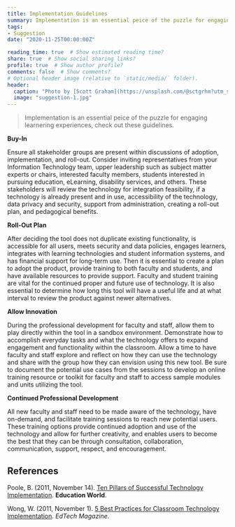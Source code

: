 ```yaml
---
title: Implementation Guidelines
summary: Implementation is an essential peice of the puzzle for engaging learnering experiences, check out these guidelines.
tags:
- Suggestion
date: "2020-11-25T00:00:00Z"

reading_time: true  # Show estimated reading time?
share: true  # Show social sharing links?
profile: true  # Show author profile?
comments: false  # Show comments?
# Optional header image (relative to `static/media/` folder).
header:
  caption: "Photo by [Scott Graham](https://unsplash.com/@sctgrhm?utm_source=unsplash&amp;utm_medium=referral&amp;utm_content=creditCopyText) on [Unsplash](https://unsplash.com/s/photos/puzzle-technology?utm_source=unsplash&amp;utm_medium=referral&amp;utm_content=creditCopyText)"
  image: "suggestion-1.jpg"
---
```


> Implementation is an essential peice of the puzzle for engaging learnering experiences, check out these guidelines.

**Buy-In**

Ensure all stakeholder groups are present within discussions of adoption, implementation, and roll-out. Consider inviting representatives from your Information Technology team, upper leadership such as subject matter experts or chairs, interested faculty members, students interested in pursuing education, eLearning, disability services, and others. These stakeholders will review the technology for integration feasibility, if a technology is already present and in use, accessibility of the technology, data privacy and security, support from administration, creating a roll-out plan, and pedagogical benefits.

**Roll-Out Plan**

After deciding the tool does not duplicate existing functionality, is accessible for all users, meets security and data policies, engages learners, integrates with learning technologies and student information systems, and has financial support for long-term use. Then it is essential to create a plan to adopt the product, provide training to both faculty and students, and have available resources to provide support. Faculty and student training are vital for the continued proper and future use of technology. It is also essential to determine how long this tool will have a useful life and at what interval to review the product against newer alternatives.

**Allow Innovation**

During the professional development for faculty and staff, allow them to play directly within the tool in a sandbox environment. Demonstrate how to accomplish everyday tasks and what the technology offers to expand engagement and functionality within the classroom. Allow a time to have faculty and staff explore and reflect on how they can use the technology and share with the group how they can envision using this new tool. Be sure to document the potential use cases from the sessions to develop an online training resource or toolkit for faculty and staff to access sample modules and units utilizing the tool.

**Continued Professional Development**

All new faculty and staff need to be made aware of the technology, have on-demand, and facilitate training sessions to reach new potential users. These training options provide continued adoption and use of the technology and allow for further creativity, and enables users to become the best that they can be through consultation, collaboration, communication, support, respect, and encouragement.

## References

Poole, B. (2011, November 14). [Ten Pillars of Successful Technology Implementation](https://www.educationworld.com/a_tech/columnists/poole/poole011.shtml). **Education World**.

Wong, W. (2011, November 1). [5 Best Practices for Classroom Technology Implementation](https://edtechmagazine.com/k12/article/2011/11/5-best-practices-classroom-technology-implementation). *EdTech Magazine*.
